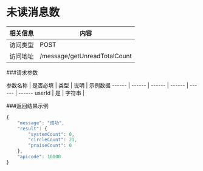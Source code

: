 # 未读消息数
 相关信息 | 内容
 ------ | ------
 访问类型 | POST
 访问地址 | /message/getUnreadTotalCount

###请求参数

 参数名称 | 是否必填 | 类型 | 说明 | 示例数据
 ------ | ------ | ------ | ------ | ------ | ------
 userId | 是 | 字符串 | 
 
###返回结果示例

```javascript
{
	"message": "成功",
	"result": {
		"systemCount": 0,
		"circleCount": 21,
		"praiseCount": 0
	},
	"apicode": 10000
}

